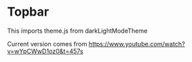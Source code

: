 # Topbar

This imports theme.js from darkLightModeTheme

Current version comes from https://www.youtube.com/watch?v=wYpCWwD1oz0&t=457s
